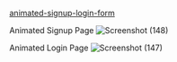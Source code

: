 [animated-signup-login-form]()

Animated Signup Page 
![Screenshot (148)](https://github.com/user-attachments/assets/74c3f652-3124-4420-a9f6-f9b0b5c3b0b9)




Animated Login Page 
![Screenshot (147)](https://github.com/user-attachments/assets/ae2047cb-1735-4e31-837a-068bedfbe1ec)
